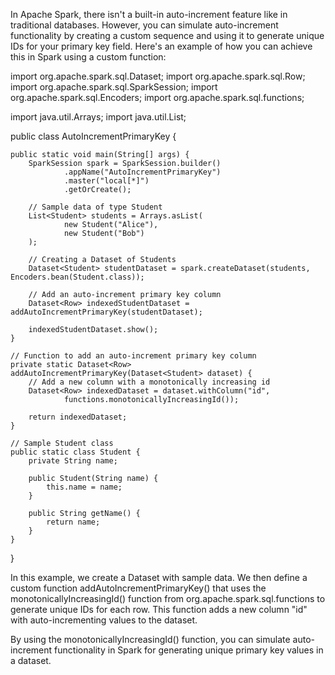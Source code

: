 In Apache Spark, there isn't a built-in auto-increment feature like in traditional databases. However, you can simulate auto-increment functionality by creating a custom sequence and using it to generate unique IDs for your primary key field. Here's an example of how you can achieve this in Spark using a custom function:

import org.apache.spark.sql.Dataset;
import org.apache.spark.sql.Row;
import org.apache.spark.sql.SparkSession;
import org.apache.spark.sql.Encoders;
import org.apache.spark.sql.functions;

import java.util.Arrays;
import java.util.List;

public class AutoIncrementPrimaryKey {

    public static void main(String[] args) {
        SparkSession spark = SparkSession.builder()
                .appName("AutoIncrementPrimaryKey")
                .master("local[*]")
                .getOrCreate();

        // Sample data of type Student
        List<Student> students = Arrays.asList(
                new Student("Alice"),
                new Student("Bob")
        );

        // Creating a Dataset of Students
        Dataset<Student> studentDataset = spark.createDataset(students, Encoders.bean(Student.class));

        // Add an auto-increment primary key column
        Dataset<Row> indexedStudentDataset = addAutoIncrementPrimaryKey(studentDataset);

        indexedStudentDataset.show();
    }

    // Function to add an auto-increment primary key column
    private static Dataset<Row> addAutoIncrementPrimaryKey(Dataset<Student> dataset) {
        // Add a new column with a monotonically increasing id
        Dataset<Row> indexedDataset = dataset.withColumn("id",
                functions.monotonicallyIncreasingId());

        return indexedDataset;
    }

    // Sample Student class
    public static class Student {
        private String name;

        public Student(String name) {
            this.name = name;
        }

        public String getName() {
            return name;
        }
    }
}


In this example, we create a Dataset<Student> with sample data. We then define a custom function addAutoIncrementPrimaryKey() that uses the monotonicallyIncreasingId() function from org.apache.spark.sql.functions to generate unique IDs for each row. This function adds a new column "id" with auto-incrementing values to the dataset.

By using the monotonicallyIncreasingId() function, you can simulate auto-increment functionality in Spark for generating unique primary key values in a dataset.
